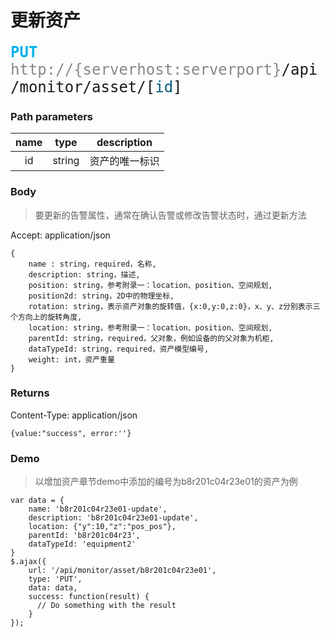 # 更新资产

<font face="Droid Sans Mono,monospace" size="5">
<font color="#00b2ed"><b>PUT</b></font> <font color="#888">http://{serverhost:serverport}</font>/api/monitor/asset/[<font color="#005977">id</font>]
</font>

### Path parameters
name | type | description
:-----:|:------:|:------------:
id   |string|资产的唯一标识

### Body
>要更新的告警属性，通常在确认告警或修改告警状态时，通过更新方法

Accept: application/json

```
{
    name : string，required，名称,
    description: string，描述,
    position: string，参考附录一：location、position、空间规划,
    position2d: string，2D中的物理坐标,
    rotation: string，表示资产对象的旋转值，{x:0,y:0,z:0}，x、y、z分别表示三个方向上的旋转角度,
    location: string，参考附录一：location、position、空间规划,
    parentId: string，required，父对象，例如设备的的父对象为机柜,
    dataTypeId: string，required，资产模型编号,
    weight: int，资产重量
}
```

### Returns

Content-Type: application/json

```
{value:"success", error:''}
```

### Demo
>以增加资产章节demo中添加的编号为b8r201c04r23e01的资产为例

```
var data = {
    name: 'b8r201c04r23e01-update',
    description: 'b8r201c04r23e01-update',
    location: {"y":10,"z":"pos_pos"},
    parentId: 'b8r201c04r23',
    dataTypeId: 'equipment2'
}
$.ajax({
    url: '/api/monitor/asset/b8r201c04r23e01',
    type: 'PUT',
    data: data,
    success: function(result) {
      // Do something with the result
    }
});
```
